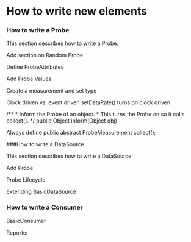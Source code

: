 # How to write new elements 


### How to write a Probe

This section describes how to write a Probe.

Add section on Random Probe.

Define ProbeAttributes

Add Probe Values

Create a measurement and set type

Clock driven vs. event driven
setDataRate() turns on clock driven

 /**
     * Inform the Probe of an object.
     * This turns the Probe on so it calls collect().
     */
    public Object inform(Object obj) 

Always define  public abstract ProbeMeasurement collect();

###How to write a DataSource

This section describes how to write a DataSource.

Add Probe

Probe Lifecycle

Extending BasicDataSource

### How to write a Consumer

BasicConsumer

Reporter